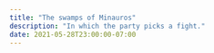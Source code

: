 ```yaml
---
title: "The swamps of Minauros"
description: "In which the party picks a fight."
date: 2021-05-28T23:00:00-07:00
---
```

